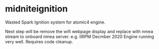 # midniteignition
Wasted Spark Ignition system for atomic4 engine.

Next step will be remove the wifi webpage display and replace with nmea stream to onboard nmea server. e.g. IIRPM
Decmber 2020 Engine running very well. Requires code cleanup. 
